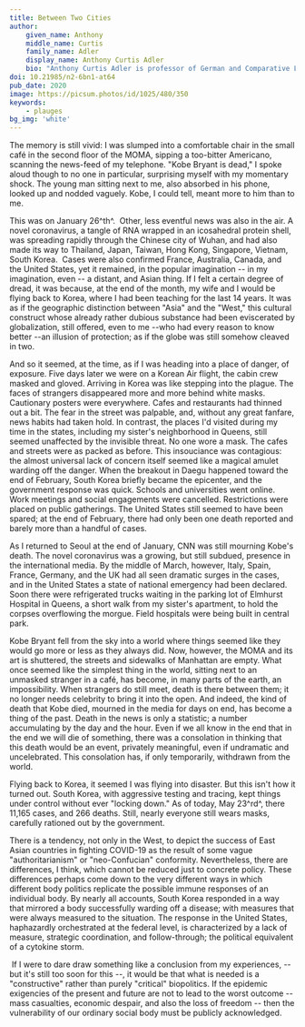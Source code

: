 ```yaml
---
title: Between Two Cities
author:
    given_name: Anthony
    middle_name: Curtis
    family_name: Adler
    display_name: Anthony Curtis Adler
    bio: "Anthony Curtis Adler is professor of German and Comparative Literature at Yonsei University and the author of Celebricities: Media Culture and the Phenomenology of Gadget Commodity Life (Fordham, 2016). His current project is on the politics of truth. He wrote his doctoral dissertation under the direction of Samuel Weber and was a fellow of the Paris Program in Critical Theory."
doi: 10.21985/n2-6bn1-at64
pub_date: 2020
image: https://picsum.photos/id/1025/480/350
keywords:
    - plauges
bg_img: 'white'
---
```


The memory is still vivid: I was slumped into a comfortable chair in the small café in the second floor of the MOMA, sipping a too-bitter Americano, scanning the news-feed of my telephone. "Kobe Bryant is dead," I spoke aloud though to no one in particular, surprising myself with my momentary shock. The young man sitting next to me, also absorbed in his phone, looked up and nodded vaguely. Kobe, I could tell, meant more to him than to me.

This was on January 26^th^.  Other, less eventful news was also in the air. A novel coronavirus, a tangle of RNA wrapped in an icosahedral protein shell, was spreading rapidly through the Chinese city of Wuhan, and had also made its way to Thailand, Japan, Taiwan, Hong Kong, Singapore, Vietnam, South Korea.  Cases were also confirmed France, Australia, Canada, and the United States, yet it remained, in the popular imagination \-- in my imagination, even -- a distant, and Asian thing. If I felt a certain degree of dread, it was because, at the end of the month, my wife and I would be flying back to Korea, where I had been teaching for the last 14 years. It was as if the geographic distinction between "Asia" and the "West," this cultural construct whose already rather dubious substance had been eviscerated by globalization, still offered, even to me --who had every reason to know better --an illusion of protection; as if the globe was still somehow cleaved in two.

And so it seemed, at the time, as if I was heading into a place of danger, of exposure. Five days later we were on a Korean Air flight, the cabin crew masked and gloved. Arriving in Korea was like stepping into the plague. The faces of strangers disappeared more and more behind white masks. Cautionary posters were everywhere. Cafes and restaurants had thinned out a bit. The fear in the street was palpable, and, without any great fanfare, news habits had taken hold. In contrast, the places I'd visited during my time in the states, including my sister's neighborhood in Queens, still seemed unaffected by the invisible threat. No one wore a mask. The cafes and streets were as packed as before. This insouciance was contagious: the almost universal lack of concern itself seemed like a magical amulet warding off the danger. When the breakout in Daegu happened toward the end of February, South Korea briefly became the epicenter, and the government response was quick. Schools and universities went online. Work meetings and social engagements were cancelled. Restrictions were placed on public gatherings. The United States still seemed to have been spared; at the end of February, there had only been one death reported and barely more than a handful of cases.

As I returned to Seoul at the end of January, CNN was still mourning Kobe's death. The novel coronavirus was a growing, but still subdued, presence in the international media. By the middle of March, however, Italy, Spain, France, Germany, and the UK had all seen dramatic surges in the cases, and in the United States a state of national emergency had been declared. Soon there were refrigerated trucks waiting in the parking lot of Elmhurst Hospital in Queens, a short walk from my sister's apartment, to hold the corpses overflowing the morgue. Field hospitals were being built in central park.

Kobe Bryant fell from the sky into a world where things seemed like they would go more or less as they always did. Now, however, the MOMA and its art is shuttered, the streets and sidewalks of Manhattan are empty. What once seemed like the simplest thing in the world, sitting next to an unmasked stranger in a café, has become, in many parts of the earth, an impossibility. When strangers do still meet, death is there between them; it no longer needs celebrity to bring it into the open. And indeed, the kind of death that Kobe died, mourned in the media for days on end, has become a thing of the past. Death in the news is only a statistic; a number accumulating by the day and the hour. Even if we all know in the end that in the end we will die of something, there was a consolation in thinking that this death would be an event, privately meaningful, even if undramatic and uncelebrated. This consolation has, if only temporarily, withdrawn from the world.

Flying back to Korea, it seemed I was flying into disaster. But this isn't how it turned out. South Korea, with aggressive testing and tracing, kept things under control without ever "locking down." As of today, May 23^rd^, there 11,165 cases, and 266 deaths. Still, nearly everyone still wears masks, carefully rationed out by the government.

There is a tendency, not only in the West, to depict the success of East Asian countries in fighting COVID-19 as the result of some vague "authoritarianism" or "neo-Confucian" conformity. Nevertheless, there are differences, I think, which cannot be reduced just to concrete policy. These differences perhaps come down to the very different ways in which different body politics replicate the possible immune responses of an individual body. By nearly all accounts, South Korea responded in a way that mirrored a body successfully warding off a disease; with measures that were always measured to the situation. The response in the United States, haphazardly orchestrated at the federal level, is characterized by a lack of measure, strategic coordination, and follow-through; the political equivalent of a cytokine storm.

 If I were to dare draw something like a conclusion from my experiences, -- but it's still too soon for this --, it would be that what is needed is a "constructive" rather than purely "critical" biopolitics. If the epidemic exigencies of the present and future are not to lead to the worst outcome -- mass casualties, economic despair, and also the loss of freedom -- then the vulnerability of our ordinary social body must be publicly acknowledged.